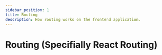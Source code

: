 ```yaml
---
sidebar_position: 1
title: Routing
description: How routing works on the frontend application.
---
```


# Routing (Specifially React Routing)
